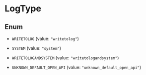 

# LogType

## Enum


* `WRITETOLOG` (value: `"writetolog"`)

* `SYSTEM` (value: `"system"`)

* `WRITETOLOGANDSYSTEM` (value: `"writetologandsystem"`)

* `UNKNOWN_DEFAULT_OPEN_API` (value: `"unknown_default_open_api"`)




